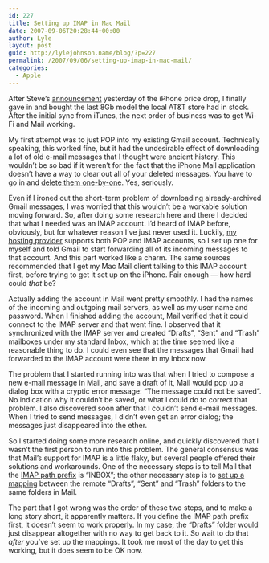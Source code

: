 ```yaml
---
id: 227
title: Setting up IMAP in Mac Mail
date: 2007-09-06T20:28:44+00:00
author: Lyle
layout: post
guid: http://lylejohnson.name/blog/?p=227
permalink: /2007/09/06/setting-up-imap-in-mac-mail/
categories:
  - Apple
---
```

After Steve&#8217;s [announcement](http://www.macrumors.com/2007/09/05/8gb-iphone-price-drop-4gb-iphone-discontinued/ "8GB iPhone Price Drop, 4GB iPhone Discontinued") yesterday of the iPhone price drop, I finally gave in and bought the last 8Gb model the local AT&T store had in stock. After the initial sync from iTunes, the next order of business was to get Wi-Fi and Mail working.

My first attempt was to just POP into my existing Gmail account. Technically speaking, this worked fine, but it had the undesirable effect of downloading a lot of old e-mail messages that I thought were ancient history. This wouldn&#8217;t be so bad if it weren&#8217;t for the fact that the iPhone Mail application doesn&#8217;t have a way to clear out all of your deleted messages. You have to go in and [delete them one-by-one](http://www.macworld.com/2007/07/firstlooks/iphone_wishlist/index.php "Macworld: iPhone fixes we want to see"). Yes, seriously.

Even if I ironed out the short-term problem of downloading already-archived Gmail messages, I was worried that this wouldn&#8217;t be a workable solution moving forward. So, after doing some research here and there I decided that what I needed was an IMAP account. I&#8217;d heard of IMAP before, obviously, but for whatever reason I&#8217;ve just never used it. Luckily, [my hosting provider](http://www.asmallorange.com/ "A Small Orange") supports both POP and IMAP accounts, so I set up one for myself and told Gmail to start forwarding all of its incoming messages to that account. And this part worked like a charm. The same sources recommended that I get my Mac Mail client talking to this IMAP account first, before trying to get it set up on the iPhone. Fair enough &#8212; how hard could _that_ be?

Actually adding the account in Mail went pretty smoothly. I had the names of the incoming and outgoing mail servers, as well as my user name and password. When I finished adding the account, Mail verified that it could connect to the IMAP server and that went fine. I observed that it synchronized with the IMAP server and created &#8220;Drafts&#8221;, &#8220;Sent&#8221; and &#8220;Trash&#8221; mailboxes under my standard Inbox, which at the time seemed like a reasonable thing to do. I could even see that the messages that Gmail had forwarded to the IMAP account were there in my Inbox now.

The problem that I started running into was that when I tried to compose a new e-mail message in Mail, and save a draft of it, Mail would pop up a dialog box with a cryptic error message: &#8220;The message could not be saved&#8221;. No indication why it couldn&#8217;t be saved, or what I could do to correct that problem. I also discovered soon after that I couldn&#8217;t send e-mail messages. When I tried to send messages, I didn&#8217;t even get an error dialog; the messages just disappeared into the ether.

So I started doing some more research online, and quickly discovered that I wasn&#8217;t the first person to run into this problem. The general consensus was that Mail&#8217;s support for IMAP is a little flaky, but several people offered their solutions and workarounds. One of the necessary steps is to tell Mail that the [IMAP path prefix](http://www.inertramblings.com/2006/03/09/mailapp-and-courier-imap-the-message-could-not-be-saved/) is &#8220;INBOX&#8221;; the other necessary step is to [set up a mapping](http://www.whatdoiknow.org/archives/002420.shtml) between the remote &#8220;Drafts&#8221;, &#8220;Sent&#8221; and &#8220;Trash&#8221; folders to the same folders in Mail.

The part that I got wrong was the order of these two steps, and to make a long story short, it apparently matters. If you define the IMAP path prefix first, it doesn&#8217;t seem to work properly. In my case, the &#8220;Drafts&#8221; folder would just disappear altogether with no way to get back to it. So wait to do that _after_ you&#8217;ve set up the mappings. It took me most of the day to get this working, but it does seem to be OK now.